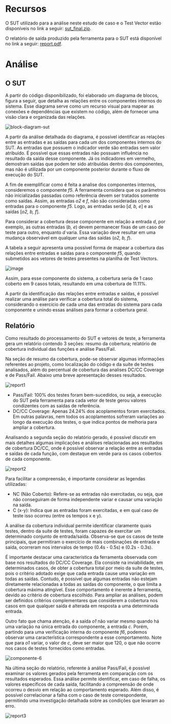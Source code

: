 # Recursos

O SUT utilizado para a análise neste estudo de caso e o Test Vector estão disponíveis no link a seguir: [sut_final.zip](https://github.com/user-attachments/files/17875193/sut_final.zip).

O relatório de saída produzido pela ferramenta para o SUT está disponível no link a seguir: [report.pdf](https://github.com/user-attachments/files/17877220/report.pdf).

# Análise
## O SUT
A partir do código disponibilizado, foi elaborado um diagrama de blocos, figura a seguir, que detalha as relações entre os componentes internos do sistema. Esse diagrama serve como um recurso visual para mapear as conexões e dependências que existem no código, além de fornecer uma visão clara e organizada das relações.

![block-diagram-sut](https://github.com/user-attachments/assets/0f2f0d88-80cd-4578-8924-01ff082ccba8)

A partir da análise detalhada do diagrama, é possível identificar as relações entre as entradas e as saídas para cada um dos componentes internos do SUT. As entradas que possuem o indicador verde são entradas sem valor atribuído. É possível que essas entradas não possuam influência no resultado da saída desse componente. Já os indicadores em vermelho, demostram saídas que podem ter sido atribuídas dentro dos componentes, mas não é utilizada por um componente posterior durante o fluxo de execução do SUT.

A fim de exemplificar como é feita a analise dos componentes internos, consideremos o componente _f5_. A ferramenta considera que os parâmetros não inicializadas passadas como referência devem ser tratados somente como saídas. Assim, as entradas _o2_ e _f_, não são consideradas como entradas para o componente _f5_. Logo, as entradas serão [_d, b, e_] e as saídas [_o2, b, f_].

Para considerar a cobertura desse componente em relação a entrada _d_, por exemplo, as outras entradas (_b, e_) devem permanecer fixas de um caso de teste para outro, enquanto _d_ varia. Essa variação deve resultar em uma mudança observável em qualquer uma das saídas (_o2, b, f_).

 A tabela a seguir apresenta uma possível forma de mapear a cobertura das relações entre entradas e saídas para o componente _f5_, quando submetidos aos vetores de testes presentes na planilha de Test Vectors.

![image](https://github.com/user-attachments/assets/5613165b-a91e-42d1-a657-03acfa48692a)

Assim, para esse componente do sistema, a cobertura seria de 1 caso coberto em 9 casos totais, resultando em uma cobertura de 11.11%.

A partir da identificação das relações entre entradas e saídas, é possível realizar uma análise para verificar a cobertura total do sistema, considerando o exercício de cada uma das entradas do sistema para cada componente e unindo essas análises para formar a cobertura geral.

## Relatório
Como resultado do processamento do SUT e vetores de teste, a ferramenta gera um relatório contendo 3 seções: resumo da cobertura; relatório de cobertura individual das funções e análise Pass/Fail.

Na seção de resumo da cobertura, pode-se observar algumas informações referentes ao projeto, como localização do código e da suíte de testes analisados, além do percentual de cobertura das analises DC/CC Coverage e de Pass/Fail. Abaixo uma breve apresentação desses resultados.

![report1](https://github.com/user-attachments/assets/7608683a-08fe-483a-95c7-b4a793c8daf7)

* Pass/Fail: 100\% dos testes foram bem-sucedidos, ou seja, a execução do SUT pela ferramenta para cada vetor de teste gerou valores condizentes com as saídas de referência. 
* DC/CC Coverage: Apenas 24.24\% dos acoplamentos foram exercitados. Em outras palavras, nem todos os acoplamentos sofreram variações ao longo da execução dos testes, o que indica pontos de melhoria para ampliar a cobertura. 

Analisando a segunda seção do relatório gerado, é possível discutir em mais detalhes algumas implicações e análises relacionadas aos resultados de cobertura DC/CC, onde é possível observar a relação entre as entradas e saídas de cada função, com destaque em verde para os casos cobertos de cada componente. 

![report2](https://github.com/user-attachments/assets/4a066739-4509-4681-a266-8edb0ee629ec)

Para facilitar a compreensão, é importante considerar as legendas utilizadas:

* NC (Não Coberto): Refere-se as entradas não exercitadas, ou seja, que não conseguiram de forma independente variar e causar uma variação na saída.
* C (x-y): Indica que as entradas foram exercitadas, e em qual caso de teste isso ocorreu (entre os tempos x e y).

A análise da cobertura individual permite identificar claramente quais testes, dentro da suíte de testes, foram capazes de exercitar um determinado conjunto de entrada/saída. Observa-se que os casos de teste principais, que permitiram o exercício de mais combinações de entrada e saída, ocorreram nos intervalos de tempo (0.4s - 0.5s) e (0.2s - 0.3s).

É importante destacar uma característica da ferramenta observada com base nos resultados do DC/CC Coverage. Ela consiste na inviabilidade, em determinados casos, de obter a cobertura total por meio da suíte de testes, pois o critério adotado exige que cada entrada cause uma variação em todas as saídas. Contudo, é possível que algumas entradas não estejam diretamente relacionadas a todas as saídas do componente, o que limita a cobertura máxima atingível. Esse comportamento é inerente à ferramenta, devido ao critério de cobertura escolhido. Para ampliar as análises, podem ser definidos critérios complementares que considerem a cobertura nos casos em que qualquer saída é alterada em resposta a uma determinada entrada.

Outro fato que chama atenção, é a saída _o1_ não variar mesmo quando há uma variação na única entrada do componente, a entrada _c_. Porém, partindo para uma verificação interna do componente _f6_, podemos observar uma característica correspondente a esse comportamento. Note que para _o1_ variar, o valor de _c_, deve ser maior que 120, o que não ocorre nos casos de testes fornecidos como entradas.

![componente-6](https://github.com/user-attachments/assets/e61d2732-2e96-4c4a-bde4-c4d3080a52cb)

Na última seção do relatório, referente à análise Pass/Fail, é possível examinar os valores gerados pela ferramenta em comparação com os resultados esperados. Essa análise permite identificar, em caso de falha, os valores específicos de cada saída, facilitando a compreensão de onde ocorreu o desvio em relação ao comportamento esperado. Além disso, é possível correlacionar a falha com o caso de teste correspondente, permitindo uma investigação detalhada sobre as condições que levaram ao erro.

![report3](https://github.com/user-attachments/assets/aefe7de2-1778-4f81-a67b-ea1154982de9)